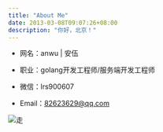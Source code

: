 ```yaml
---
title: "About Me"
date: 2013-03-08T09:07:26+08:00
description: "你好，北京！"
---
```




- 网名：anwu | 安伍
  
- 职业：golang开发工程师/服务端开发工程师
  
- 微信：lrs900607
  
- Email：82623629@qq.com

![走](http://blog-img.luanruisong.com/blog/img/20210205135322.png)
